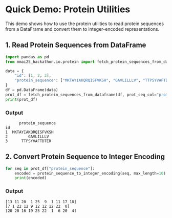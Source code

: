 # Quick Demo: Protein Utilities

This demo shows how to use the protein utilities to read protein sequences from a DataFrame and convert them to integer-encoded representations.

## 1. Read Protein Sequences from DataFrame

```python
import pandas as pd
from mmai25_hackathon.io.protein import fetch_protein_sequences_from_dataframe, protein_sequence_to_integer_encoding

data = {
    "id": [1, 2, 3],
    "protein_sequence": ["MKTAYIAKQRQISFVKSH", "GAVLILLLV", "TTPSYVAFTDTER"],
}
df = pd.DataFrame(data)
prot_df = fetch_protein_sequences_from_dataframe(df, prot_seq_col="protein_sequence", index_col="id")
print(prot_df)
```

### Output

```
      protein_sequence
id
1  MKTAYIAKQRQISFVKSH
2         GAVLILLLV
3      TTPSYVAFTDTER
```

## 2. Convert Protein Sequence to Integer Encoding

```python
for seq in prot_df["protein_sequence"]:
    encoded = protein_sequence_to_integer_encoding(seq, max_length=10)
    print(encoded)
```

### Output

```
[13 11 20  1 25  9  1 11 17 18]
[7 1 22 12 9 12 12 12 22  0]
[20 20 16 19 25 22  1  6 20  4]
```
